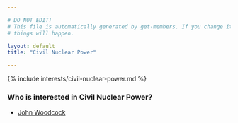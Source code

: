 ```yaml
---

# DO NOT EDIT!
# This file is automatically generated by get-members. If you change it, bad
# things will happen.

layout: default
title: "Civil Nuclear Power"

---
```


{% include interests/civil-nuclear-power.md %}

### Who is interested in Civil Nuclear Power?


* [John Woodcock](members/john-woodcock.html)
